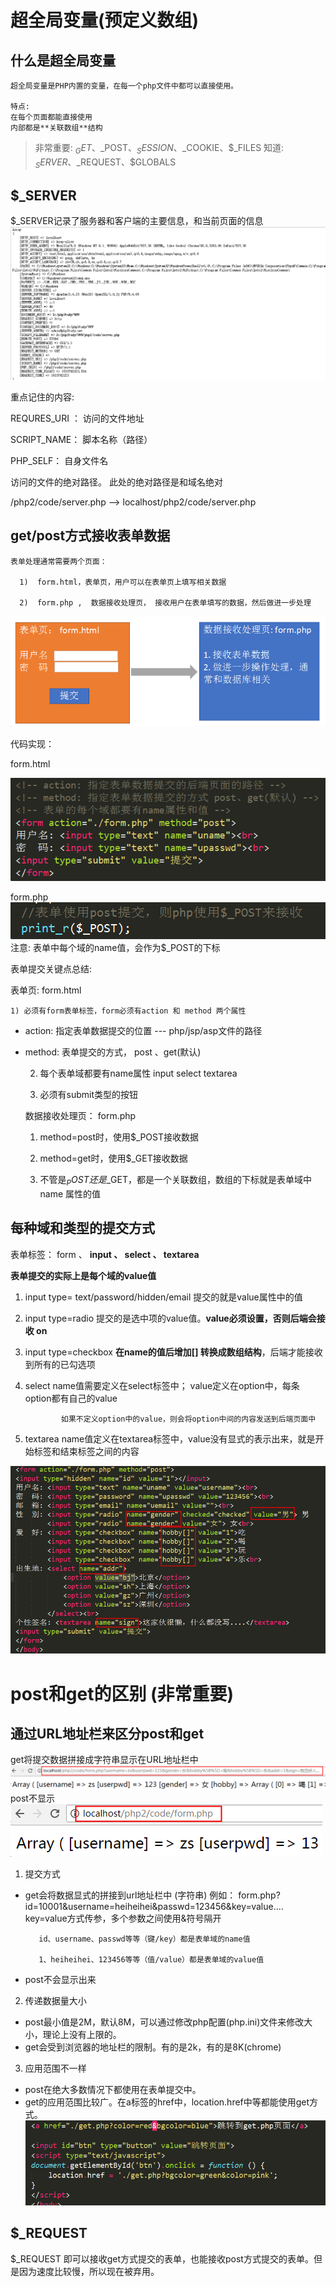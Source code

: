 # 超全局变量(预定义数组)

## 什么是超全局变量


    超全局变量是PHP内置的变量，在每一个php文件中都可以直接使用。

    特点: 
    在每个页面都能直接使用
    内部都是**关联数组**结构

>非常重要: $_GET、$_POST、$_SESSION、$_COOKIE、$_FILES
知道: $_SERVER、$_REQUEST、$GLOBALS

## $_SERVER

$_SERVER记录了服务器和客户端的主要信息，和当前页面的信息
![](../media/1533782283446.png)

重点记住的内容:

  REQURES_URI ： 访问的文件地址

  SCRIPT_NAME： 脚本名称（路径）

  PHP_SELF： 自身文件名

  访问的文件的绝对路径。 此处的绝对路径是和域名绝对

   /php2/code/server.php -->  localhost/php2/code/server.php


## get/post方式接收表单数据


    表单处理通常需要两个页面：

      1)  form.html，表单页，用户可以在表单页上填写相关数据

      2)  form.php ,  数据接收处理页， 接收用户在表单填写的数据，然后做进一步处理

![](../media/1525418662232.png)


代码实现：

form.html

![](../media/1533783297322.png)

form.php
![](../media/1533783312171.png)
注意:  表单中每个域的name值，会作为$_POST的下标

表单提交关键点总结:

  表单页: form.html

    1) 必须有form表单标签，form必须有action 和 method 两个属性

- action: 指定表单数据提交的位置 ---  php/jsp/asp文件的路径
- method: 表单提交的方式， post 、get(默认)

    2) 每个表单域都要有name属性    input   select   textarea

    3) 必须有submit类型的按钮

   

   数据接收处理页： form.php

    1) method=post时，使用$_POST接收数据    

    2) method=get时，使用$_GET接收数据

    3) 不管是$_POST还是$_GET，都是一个关联数组，数组的下标就是表单域中 name 属性的值


## 每种域和类型的提交方式

 表单标签： form 、 **input 、 select 、 textarea**

  **表单提交的实际上是每个域的value值**

  1) input  type= text/password/hidden/email  提交的就是value属性中的值

  2) input  type=radio  提交的是选中项的value值。**value必须设置，否则后端会接收 on**

  3) input  type=checkbox  **在name的值后增加[] 转换成数组结构**，后端才能接收到所有的已勾选项

  4) select  name值需要定义在select标签中； value定义在option中，每条option都有自己的value

                 如果不定义option中的value，则会将option中间的内容发送到后端页面中

  5) textarea  name值定义在textarea标签中，value没有显式的表示出来，就是开始标签和结束标签之间的内容

![](../media/1533784655977.png)

#  post和get的区别 (非常重要)

## 通过URL地址栏来区分post和get


get将提交数据拼接成字符串显示在URL地址栏中
![](../media/1525423939656.png)
post不显示
![](../media/1525423862000.png)

1) 提交方式

- get会将数据显式的拼接到url地址栏中  (字符串)
  例如： form.php?id=10001&username=heiheihei&passwd=123456&key=value....
  key=value方式传参，多个参数之间使用&符号隔开

         id、username、passwd等等（键/key）都是表单域的name值

         1、heiheihei、123456等等（值/value）都是表单域的value值

- post不会显示出来

2) 传递数据量大小

- post最小值是2M，默认8M，可以通过修改php配置(php.ini)文件来修改大小，理论上没有上限的。
- get会受到浏览器的地址栏的限制。有的是2k，有的是8K(chrome)

3) 应用范围不一样

- post在绝大多数情况下都使用在表单提交中。
- get的应用范围比较广。在a标签的href中，location.href中等都能使用get方式。
![](../media/1533786580917.png)

## $_REQUEST

   $_REQUEST 即可以接收get方式提交的表单，也能接收post方式提交的表单。但是因为速度比较慢，所以现在被弃用。






 









